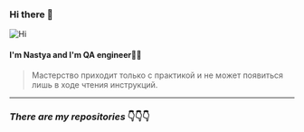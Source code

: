 ### Hi there 👋
![Hi](C:\Users\Nastya\Downloads\4.jpg)
#### I'm Nastya and I'm QA engineer👩‍💻

>Мастерство приходит только с практикой и не может появиться лишь в ходе чтения инструкций.
_______________________________________
### ***There are my repositories*** 👇👇👇

<!--
**anastasiya-kukayeva/anastasiya-kukayeva** is a ✨ _special_ ✨ repository because its `README.md` (this file) appears on your GitHub profile.

Here are some ideas to get you started:

- 🔭 I’m currently working on ...
- 🌱 I’m currently learning ...
- 👯 I’m looking to collaborate on ...
- 🤔 I’m looking for help with ...
- 💬 Ask me about ...
- 📫 How to reach me: ...
- 😄 Pronouns: ...
- ⚡ Fun fact: ...
-->
